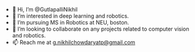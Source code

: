 - 👋 Hi, I’m @GutlapalliNikhil
- 👀 I’m interested in deep learning and robotics.
- 🌱 I’m pursuing MS in Robotics at NEU, boston.
- 💞️ I’m looking to collaborate on any projects related to computer vision and robotics.
- 📫 Reach me at g.nikhilchowdaryatp@gmail.com

<!---
GutlapalliNikhil/GutlapalliNikhil is a ✨ special ✨ repository because its `README.md` (this file) appears on your GitHub profile.
You can click the Preview link to take a look at your changes.
--->
